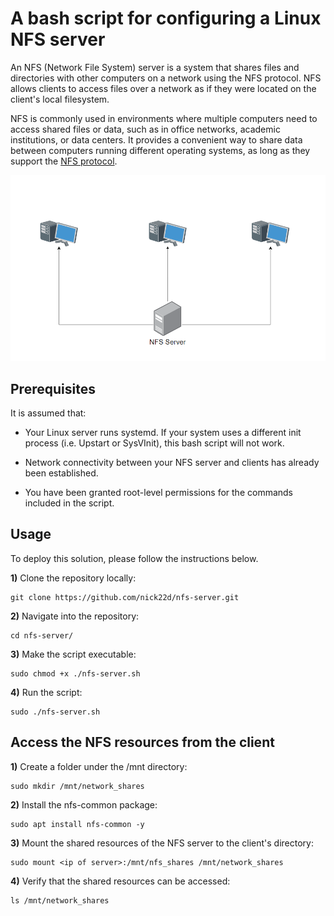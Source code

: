 # A bash script for configuring a Linux NFS server

An NFS (Network File System) server is a system that shares files and directories with other computers on a network using the NFS protocol. NFS allows clients to access files over a network as if they were located on the client's local filesystem.

NFS is commonly used in environments where multiple computers need to access shared files or data, such as in office networks, academic institutions, or data centers. It provides a convenient way to share data between computers running different operating systems, as long as they support the [NFS protocol](https://www.rfc-editor.org/rfc/rfc7530).

![Diagram](images/diagram.png)

## Prerequisites

It is assumed that:

- Your Linux server runs systemd. If your system uses a different init process (i.e. Upstart or SysVInit), this bash script will not work.

- Network connectivity between your NFS server and clients has already been established.

- You have been granted root-level permissions for the commands included in the script.

## Usage 

To deploy this solution, please follow the instructions below.

**1)** Clone the repository locally:

```
git clone https://github.com/nick22d/nfs-server.git
```

**2)** Navigate into the repository:

```
cd nfs-server/
```

**3)** Make the script executable:

```
sudo chmod +x ./nfs-server.sh
```

**4)** Run the script:

```
sudo ./nfs-server.sh
```


## Access the NFS resources from the client

**1)** Create a folder under the /mnt directory:

```
sudo mkdir /mnt/network_shares
```

**2)** Install the nfs-common package:

```
sudo apt install nfs-common -y
```

**3)** Mount the shared resources of the NFS server to the client's directory:

```
sudo mount <ip of server>:/mnt/nfs_shares /mnt/network_shares
```

**4)** Verify that the shared resources can be accessed:

```
ls /mnt/network_shares
```
